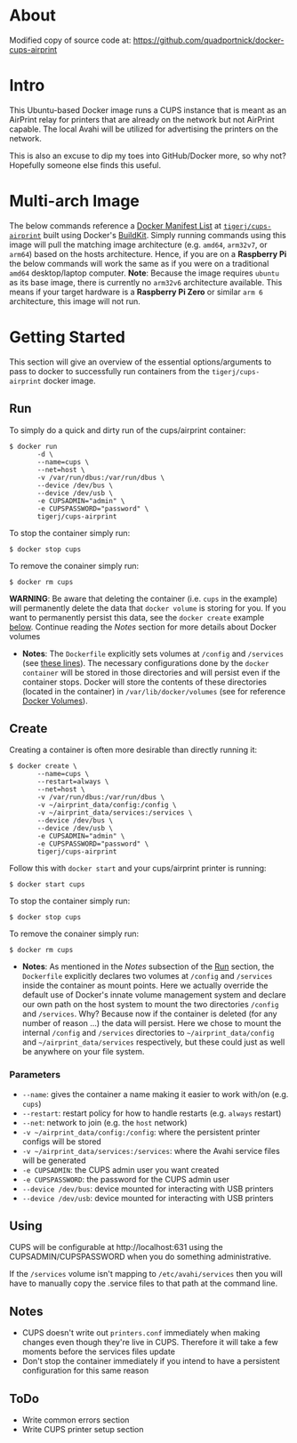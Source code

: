 # About
Modified copy of source code at:
https://github.com/quadportnick/docker-cups-airprint

# Intro
This Ubuntu-based Docker image runs a CUPS instance that is meant as an AirPrint
relay for printers that are already on the network but not AirPrint capable.
The local Avahi will be utilized for advertising the printers on the network.

This is also an excuse to dip my toes into GitHub/Docker more, so why not?
Hopefully someone else finds this useful.

# Multi-arch Image
The below commands reference a
[Docker Manifest List](https://docs.docker.com/engine/reference/commandline/manifest/)
at [`tigerj/cups-airprint`](https://hub.docker.com/r/tigerj/cups-airprint)
built using Docker's
[BuildKit](https://docs.docker.com/develop/develop-images/build_enhancements/).
Simply running commands using this image will pull
the matching image architecture (e.g. `amd64`, `arm32v7`, or `arm64`) based on
the hosts architecture. Hence, if you are on a **Raspberry Pi** the below
commands will work the same as if you were on a traditional `amd64`
desktop/laptop computer. **Note**: Because the image requires `ubuntu` as its base
image, there is currently no `arm32v6` architecture available. This means if your
target hardware is a **Raspberry Pi Zero** or similar `arm 6` architecture, this
image will not run.

# Getting Started
This section will give an overview of the essential options/arguments to pass
to docker to successfully run containers from the `tigerj/cups-airprint` docker
image.

## Run
To simply do a quick and dirty run of the cups/airprint container:
```
$ docker run
       -d \
       --name=cups \
       --net=host \
       -v /var/run/dbus:/var/run/dbus \
       --device /dev/bus \
       --device /dev/usb \
       -e CUPSADMIN="admin" \
       -e CUPSPASSWORD="password" \
       tigerj/cups-airprint
```
To stop the container simply run:
```
$ docker stop cups
```
To remove the conainer simply run:
```
$ docker rm cups
```
**WARNING**: Be aware that deleting the container (i.e. `cups` in the example)
will permanently delete the data that `docker volume` is storing for you.
If you want to permanently persist this data, see the `docker create` example
[below](#create). Continue reading the *Notes* section for more details about
Docker volumes

+ **Notes**: The `Dockerfile` explicitly sets volumes at `/config` and
`/services` (see
[these lines](https://github.com/RagingTiger/docker-cups-airprint/blob/2a30b6690a08262fb64375b74f07ab7b3f77ec4a/Dockerfile#L16-L17)).
 The necessary configurations done by the `docker container` will be
stored in those directories and will persist even if the container stops. Docker
will store the contents of these directories (located in the container) in
`/var/lib/docker/volumes` (see for reference
[Docker Volumes](https://docs.docker.com/storage/volumes/)).

## Create
Creating a container is often more desirable than directly running it:
```
$ docker create \
       --name=cups \
       --restart=always \
       --net=host \
       -v /var/run/dbus:/var/run/dbus \
       -v ~/airprint_data/config:/config \
       -v ~/airprint_data/services:/services \
       --device /dev/bus \
       --device /dev/usb \
       -e CUPSADMIN="admin" \
       -e CUPSPASSWORD="password" \
       tigerj/cups-airprint
```
Follow this with `docker start` and your cups/airprint printer is running:
```
$ docker start cups
```
To stop the container simply run:
```
$ docker stop cups
```
To remove the conainer simply run:
```
$ docker rm cups
```

+ **Notes**: As mentioned in the *Notes* subsection of the [Run](#run) section,
the `Dockerfile` explicitly declares two volumes at `/config` and `/services`
inside the container as mount points. Here we actually override the default
use of Docker's innate volume management system and declare our own path on the
host system to mount the two directories `/config` and `/services`. Why? Because
now if the container is deleted (for any number of reason ...) the data will
persist. Here we chose to mount the internal `/config` and `/services`
directories to `~/airprint_data/config` and `~/airprint_data/services`
respectively, but these could just as well be anywhere on your file system.

### Parameters
* `--name`: gives the container a name making it easier to work with/on (e.g.
  `cups`)
* `--restart`: restart policy for how to handle restarts (e.g. `always` restart)
* `--net`: network to join (e.g. the `host` network)
* `-v ~/airprint_data/config:/config`: where the persistent printer configs
   will be stored
* `-v ~/airprint_data/services:/services`: where the Avahi service files will
   be generated
* `-e CUPSADMIN`: the CUPS admin user you want created
* `-e CUPSPASSWORD`: the password for the CUPS admin user
* `--device /dev/bus`: device mounted for interacting with USB printers
* `--device /dev/usb`: device mounted for interacting with USB printers

## Using
CUPS will be configurable at http://localhost:631 using the
CUPSADMIN/CUPSPASSWORD when you do something administrative.

If the `/services` volume isn't mapping to `/etc/avahi/services` then you will
have to manually copy the .service files to that path at the command line.

## Notes
* CUPS doesn't write out `printers.conf` immediately when making changes even
though they're live in CUPS. Therefore it will take a few moments before the
services files update
* Don't stop the container immediately if you intend to have a persistent
configuration for this same reason

## ToDo
* Write common errors section
* Write CUPS printer setup section 
